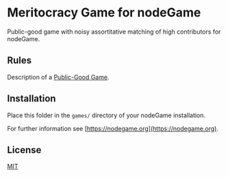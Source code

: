 # Meritocracy Game for nodeGame

Public-good game with noisy assortitative matching of high contributors for nodeGame.

## Rules

Description of a [Public-Good Game](https://en.wikipedia.org/wiki/Public_goods_game).

## Installation

Place this folder in the `games/` directory of your nodeGame installation.

For further information see [https://nodegame.org](https://nodegame.org).

## License

[MIT](LICENSE)

